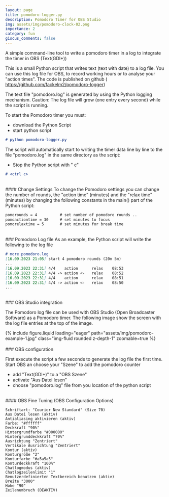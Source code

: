 ```yaml
---
layout: page
title: pomodoro-logger.py
description: Pomodoro Timer for OBS Studio
img: assets/img/pomodoro-clock-02.png
importance: 2
category: fun
giscus_comments: false
---
```


A simple command-line tool to write a pomodoro timer in a log to integrate the timer in OBS (Text(GDI+))

This is a small Python script that writes text (text with date) to a log file.
You can use this log file for OBS, to record working hours or to analyse your "action times".
The code is published  on github (<a href="https://github.com/fackelm2/pomodoro-logger">
https://github.com/fackelm2/pomodoro-logger</a>)

The text file "pomodoro.log" is generated by using the Python logging mechanism.
Caution: The log file will grow (one entry every second) while the script is running.

To start the Pomodoro timer you must:
- download the Python Script 
- start python script

````markdown
# python pomodoro-logger.py
````

The script will automatically start to writing the timer data line by line to the file "pomodoro.log" 
in the same directory as the script:

- Stop the Python script with "<ctrl> c"

````markdown
# <ctrl c>
````
<br>
#### Change Settings
To change the Pomodoro settings you can change the number of rounds, the "action time" (minutes) 
and the "relax time" (minutes) by changing the following constants in the main() part of the Python script:

````markdown
pomorounds = 4          # set number of pomodoro rounds ..
pomoactiontime = 30     # set minutes to focus
pomorelaxtime = 5       # set minutes for break time
````
<br>
### Pomodoro Log file
As an example, the Python script will write the following to the log file

````markdown
# more pomodoro.log
[16.09.2023 21:05] start 4 pomodoro rounds (20m 5m)
...
[16.09.2023 22:31] 4/4    action      relax    08:53
[16.09.2023 22:31] 4/4 -> action <-   relax    08:52
[16.09.2023 22:31] 4/4    action      relax    08:51
[16.09.2023 22:31] 4/4 -> action <-   relax    08:50
...
````
<br>
### OBS Studio integration

The Pomodoro log file can be used with OBS Studio (Open Broadcaster Software) as a Pomodoro timer.
The following image show the screen with the log file entries at the top of the image.

<div class="row mt-3">
    <div class="col-sm mt-3 mt-md-0">
        {% include figure.liquid loading="eager" path="assets/img/pomodoro-example-1.jpg" class="img-fluid rounded z-depth-1" zoomable=true %}
    </div>
</div>

<br>
### OBS configuration

First execute the script a few seconds to generate the log file the first time.
Start OBS an choose your "Szene" to add the pomodoro counter
- add "Text(GDI+)" to a "OBS Szene"
- activate "Aus Datei lesen"
- choose "pomodoro.log" file from you location of the python script

<br>
#### OBS Fine Tuning (OBS Configuration Options)

````markup
Schriftart: "Courier New Standard" (Size 70)
Aus Datei lesen (aktiv)
Antialiasing aktivieren (aktiv)
Farbe: "#ffffff"
Deckkraft "90%"
Hintergrundfarbe "#000000"
Hintergrunddeckkraft "70%"
Ausrichtung "Zentriert"
Vertikale Ausrichtung "Zentriert"
Kontur (aktiv)
Konturgröße "2"
Konturfarbe "#a5a5a5"
Konturdeckkraft "100%"
Chatlogmodus (aktiv)
Chatlogzeilenlimit "1"
Benutzerdefinierten Textbereich benutzen (aktiv)
Breite "3000"
Höhe "90"
Zeilenumbruch (DEAKTIV)
````